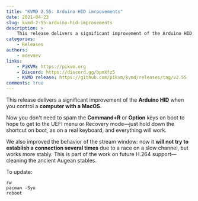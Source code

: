```yaml
---
title: "KVMD 2.55: Arduino HID imrpovements"
date: 2021-04-23
slug: kvmd-2-55-arduino-hid-improvements
description: >
    This release delivers a significant improvement of the Arduino HID when you control a computer with a MacOS
categories:
    - Releases
authors:
    - mdevaev
links:
    - PiKVM: https://pikvm.org
    - Discord: https://discord.gg/bpmXfz5
    - KVMD release: https://github.com/pikvm/kvmd/releases/tag/v2.55
comments: true
---
```


This release delivers a significant improvement of the **Arduino HID** when you control a **computer with a MacOS**.

<!-- more -->

Now you don't need to spam the **Command+R** or **Option** keys on boot to hope to get to the UEFI menu or Recovery mode—just hold down the shortcut on boot, as on a real keyboard, and everything will work.

We also improved the behavior of the stream window: now it **will not try to establish a connection several times** due to a race on a slow channel, but works more stably. This is part of the work on future H.264 support—cleaning the ancient Augean stables.

To update: 

```console
rw
pacman -Syu
reboot
```